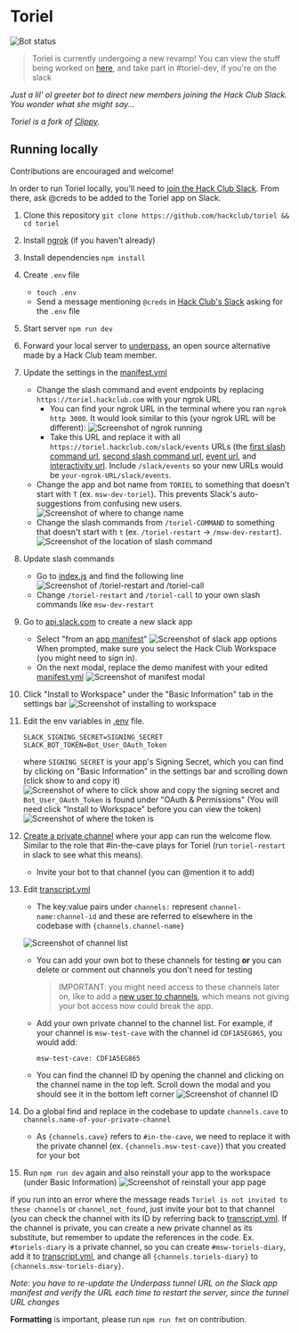 # Toriel

![Bot status](https://img.shields.io/website?url=https%3A%2F%2Ftoriel.hackclub.com%2Fping&label=bot)

> Toriel is currently undergoing a new revamp! You can view the stuff being worked on [here](https://docs.google.com/document/d/13AYCps0_hWMG6lolBcIg3xGiTOch2rk5uViSghfRzZE/edit?usp=sharing), and take part in #toriel-dev, if you're on the slack

_Just a lil' ol greeter bot to direct new members joining the Hack Club Slack. You wonder what she might say..._

_Toriel is a fork of [Clippy](https://github.com/hackclub/clippy)._

## Running locally

Contributions are encouraged and welcome!

In order to run Toriel locally, you'll need to [join the Hack Club Slack](https://hackclub.com/slack). From there, ask @creds to be added to the Toriel app on Slack.

1. Clone this repository
   `git clone https://github.com/hackclub/toriel && cd toriel`
2. Install [ngrok](https://dashboard.ngrok.com/get-started/setup) (if you haven't already)
3. Install dependencies
   `npm install`
4. Create `.env` file
   - `touch .env`
   - Send a message mentioning `@creds` in [Hack Club's Slack](https://hackclub.com/slack/) asking for the `.env` file
5. Start server
   `npm run dev`
6. Forward your local server to [underpass](https://github.com/cjdenio/underpass), an open source alternative made by a Hack Club team member.
7. Update the settings in the [manifest.yml](https://github.com/hackclub/toriel/blob/main/manifest.yml)
   - Change the slash command and event endpoints by replacing `https://toriel.hackclub.com` with your ngrok URL
     - You can find your ngrok URL in the terminal where you ran `ngrok http 3000`. It would look similar to this (your ngrok URL will be different):
       ![Screenshot of ngrok running](https://cloud-mt3q3pxrm-hack-club-bot.vercel.app/0ngrok.png)
     - Take this URL and replace it with all `https://toriel.hackclub.com/slack/events` URLs (the [first slash command url](https://github.com/hackclub/toriel/blob/922eb46862a472bc36d90a45cdb804741ff60d2e/manifest.yml#L14), [second slash command url](https://github.com/hackclub/toriel/blob/922eb46862a472bc36d90a45cdb804741ff60d2e/manifest.yml#L18), [event url](https://github.com/hackclub/toriel/blob/922eb46862a472bc36d90a45cdb804741ff60d2e/manifest.yml#L39), and [interactivity url](https://github.com/hackclub/toriel/blob/922eb46862a472bc36d90a45cdb804741ff60d2e/manifest.yml#L46). Include `/slack/events` so your new URLs would be `your-ngrok-URL/slack/events`.
   - Change the app and bot name from `TORIEL` to something that doesn't start with `T` (ex. `msw-dev-toriel`). This prevents Slack's auto-suggestions from confusing new users.
     ![Screenshot of where to change name](https://cloud-mrhdyhr0u-hack-club-bot.vercel.app/0name.png)
   - Change the slash commands from `/toriel-COMMAND` to something that doesn't start with `t` (ex. `/toriel-restart` -> `/msw-dev-restart`).
     ![Screenshot of the location of slash command](https://cloud-hmei7opsz-hack-club-bot.vercel.app/0slash.png)
8. Update slash commands
   - Go to [index.js](index.js) and find the following line
     ![Screenshot of /toriel-restart and /toriel-call](https://cloud-ceuonqm0d-hack-club-bot.vercel.app/0screenshot_2022-04-18_at_10.38.26_pm.png)
   - Change `/toriel-restart` and `/toriel-call` to your own slash commands like `msw-dev-restart`
9. Go to [api.slack.com](https://api.slack.com/apps?new_app=1) to create a new slack app
   - Select "from an [app manifest](https://api.slack.com/reference/manifests)"
     ![Screenshot of slack app options](https://cloud-kqknb2w6y-hack-club-bot.vercel.app/0screenshot_2022-04-18_at_6.15.25_pm.png)
     When prompted, make sure you select the Hack Club Workspace (you might need to sign in).
   - On the next modal, replace the demo manifest with your edited [manifest.yml](manifest.yml)
     ![Screenshot of manifest modal](https://user-images.githubusercontent.com/621904/164060319-e79851ac-f29b-463e-a32b-9bc5968ce8db.png)
10. Click "Install to Workspace" under the "Basic Information" tab in the settings bar
    ![Screenshot of installing to workspace](https://user-images.githubusercontent.com/621904/164061251-2f7fc9ef-3c07-482d-83f7-86f5798d77ad.png)
11. Edit the env variables in [.env](.env) file.
    ```
    SLACK_SIGNING_SECRET=SIGNING_SECRET
    SLACK_BOT_TOKEN=Bot_User_OAuth_Token
    ```
    where `SIGNING_SECRET` is your app's Signing Secret, which you can find by clicking on "Basic Information" in the settings bar and scrolling down (click show to and copy it)
    ![Screenshot of where to click show and copy the signing secret](https://cloud-j9zzknpea-hack-club-bot.vercel.app/0screenshot_2022-04-18_at_6.49.53_pm.png)
    and `Bot_User_OAuth_Token` is found under "OAuth & Permissions" (You will need click "Install to Workspace" before you can view the token)
    ![Screenshot of where the token is](https://cloud-twxncowk1-hack-club-bot.vercel.app/0screenshot_2022-04-18_at_7.00.44_pm.png)
12. [Create a private channel](https://slack.com/help/articles/201402297-Create-a-channel) where your app can run the welcome flow. Similar to the role that #in-the-cave plays for Toriel (run `toriel-restart` in slack to see what this means).
    - Invite your bot to that channel (you can @mention it to add)
13. Edit [transcript.yml](/util/transcript.yml)

    - The key:value pairs under `channels:` represent `channel-name:channel-id` and these are referred to elsewhere in the codebase with `{channels.channel-name}`

    ![Screenshot of channel list](https://cloud-5prq93r05-hack-club-bot.vercel.app/0screenshot_2022-04-18_at_9.12.10_pm.png)

    - You can add your own bot to these channels for testing **or** you can delete or comment out channels you don't need for testing

      > IMPORTANT: you might need access to these channels later on, like to add a [new user to channels](/util/invite-user.js), which means not giving your bot access now could break the app.

    - Add your own private channel to the channel list. For example, if your channel is `msw-test-cave` with the channel id `CDF1A5EG865`, you would add:
      ```
      msw-test-cave: CDF1A5EG865
      ```
    - You can find the channel ID by opening the channel and clicking on the channel name in the top left. Scroll down the modal and you should see it in the bottom left corner
      ![Screenshot of channel ID](https://user-images.githubusercontent.com/621904/164070484-d3d4f57a-546f-4d60-b800-7c052a3bcbcf.png)

14. Do a global find and replace in the codebase to update `channels.cave` to `channels.name-of-your-private-channel`
    - As `{channels.cave}` refers to `#in-the-cave`, we need to replace it with the private channel (ex. `{channels.msw-test-cave}`) that you created for your bot
15. Run `npm run dev` again and also reinstall your app to the workspace (under Basic Information)
    ![Screenshot of reinstall your app page](https://cloud-8uduk6deq-hack-club-bot.vercel.app/0screenshot_2022-04-18_at_9.38.48_pm.png)

If you run into an error where the message reads `Toriel is not invited to these channels` or `channel_not_found`, just invite your bot to that channel (you can check the channel with its ID by referring back to [transcript.yml](/util/transcript.yml). If the channel is private, you can create a new private channel as its substitute, but remember to update the references in the code. Ex. `#toriels-diary` is a private channel, so you can create `#msw-toriels-diary`, add it to [transcript.yml](/util/transcript.yml), and change all `{channels.toriels-diary}` to `{channels.msw-toriels-diary}`.

_Note: you have to re-update the Underpass tunnel URL on the Slack app manifest and verify the URL each time to restart the server, since the tunnel URL changes_

**Formatting** is important, please run `npm run fmt` on contribution.
